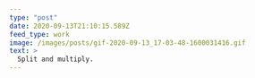 ```yaml
---
type: "post"
date: 2020-09-13T21:10:15.589Z
feed_type: work
image: /images/posts/gif-2020-09-13_17-03-48-1600031416.gif
text: >
  Split and multiply.
---
```

